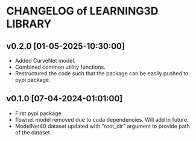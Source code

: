 # CHANGELOG of LEARNING3D LIBRARY

## v0.2.0 [01-05-2025-10:30:00]
* Added CurveNet model.
* Combined common utility functions.
* Restructured the code such that the package can be easily pushed to pypi package.

## v0.1.0 [07-04-2024-01:01:00]
* First pypi package
* flownet model removed due to cuda dependencies. Will add in future.
* ModelNet40 dataset updated with "root_dir" argument to provide path of the dataset.